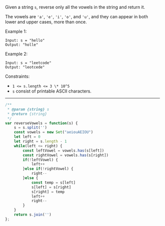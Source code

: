 Given a string `s`, reverse only all the vowels in the string and return it.

The vowels are `'a'`, `'e'`, `'i'`, `'o'`, and `'u'`, and they can appear in both lower and upper cases, more than once.

Example 1:

```
Input: s = "hello"
Output: "holle"
```

Example 2:

```
Input: s = "leetcode"
Output: "leotcede"
```

Constraints:

-   `1 <= s.length <= 3 \* 10^5`
-   `s` consist of printable ASCII characters.

---

```js
/**
 * @param {string} s
 * @return {string}
 */
var reverseVowels = function(s) {
    s = s.split('')
    const vowels = new Set("aeiouAEIOU")
    let left = 0
    let right = s.length - 1
    while(left <= right) {
        const leftVowel = vowels.has(s[left])
        const rightVowel = vowels.has(s[right])
        if(!leftVowel) {
            left++
        }else if(!rightVowel) {
            right-- 
        }else {
            const temp = s[left]
            s[left] = s[right]
            s[right] = temp
            left++
            right--
        }
    }
    return s.join('')
};
```
